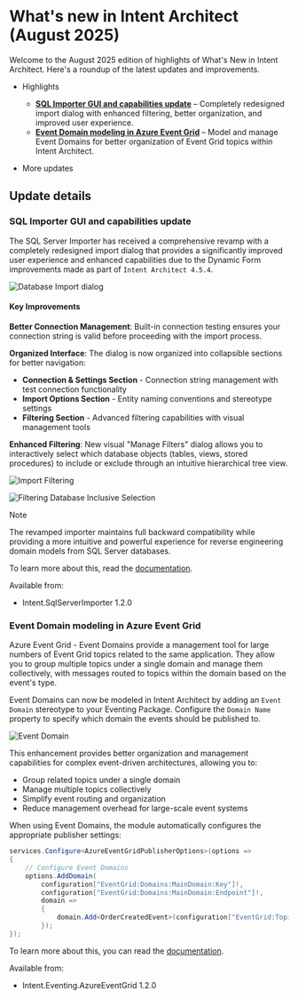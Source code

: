 # What's new in Intent Architect (August 2025)

Welcome to the August 2025 edition of highlights of What's New in Intent Architect. Here's a roundup of the latest updates and improvements.

- Highlights
  - **[SQL Importer GUI and capabilities update](#sql-importer-gui-and-capabilities-update)** – Completely redesigned import dialog with enhanced filtering, better organization, and improved user experience.
  - **[Event Domain modeling in Azure Event Grid](#event-domain-modeling-in-azure-event-grid)** – Model and manage Event Domains for better organization of Event Grid topics within Intent Architect.

- More updates


## Update details

### SQL Importer GUI and capabilities update

The SQL Server Importer has received a comprehensive revamp with a completely redesigned import dialog that provides a significantly improved user experience and enhanced capabilities due to the Dynamic Form improvements made as part of `Intent Architect 4.5.4`.

![Database Import dialog](images/db-import-dialog.png)

#### Key Improvements

**Better Connection Management**: Built-in connection testing ensures your connection string is valid before proceeding with the import process.

**Organized Interface**: The dialog is now organized into collapsible sections for better navigation:
- **Connection & Settings Section** - Connection string management with test connection functionality
- **Import Options Section** - Entity naming conventions and stereotype settings
- **Filtering Section** - Advanced filtering capabilities with visual management tools

**Enhanced Filtering**: New visual "Manage Filters" dialog allows you to interactively select which database objects (tables, views, stored procedures) to include or exclude through an intuitive hierarchical tree view.

![Import Filtering](images/db-import-dialog-import-filtering.png)

![Filtering Database Inclusive Selection](images/db-import-dialog-inclusive-object-filtering.png)

> [!NOTE]
> 
> The revamped importer maintains full backward compatibility while providing a more intuitive and powerful experience for reverse engineering domain models from SQL Server databases.

To learn more about this, read the [documentation](https://docs.intentarchitect.com/articles/modules-dotnet/intent-sqlserverimporter/intent-sqlserverimporter.html).

Available from:

- Intent.SqlServerImporter 1.2.0

### Event Domain modeling in Azure Event Grid

Azure Event Grid - Event Domains provide a management tool for large numbers of Event Grid topics related to the same application. They allow you to group multiple topics under a single domain and manage them collectively, with messages routed to topics within the domain based on the event's type.

Event Domains can now be modeled in Intent Architect by adding an `Event Domain` stereotype to your Eventing Package. Configure the `Domain Name` property to specify which domain the events should be published to.

![Event Domain](images/events-domain-name.png)

This enhancement provides better organization and management capabilities for complex event-driven architectures, allowing you to:

- Group related topics under a single domain
- Manage multiple topics collectively
- Simplify event routing and organization
- Reduce management overhead for large-scale event systems

When using Event Domains, the module automatically configures the appropriate publisher settings:

```csharp
services.Configure<AzureEventGridPublisherOptions>(options =>
{
    // Configure Event Domains
    options.AddDomain(
        configuration["EventGrid:Domains:MainDomain:Key"]!, 
        configuration["EventGrid:Domains:MainDomain:Endpoint"]!, 
        domain =>
        {
            domain.Add<OrderCreatedEvent>(configuration["EventGrid:Topics:OrderCreatedEvent:Source"]!);
        });
});
```

To learn more about this, you can read the [documentation](https://docs.intentarchitect.com/articles/modules-dotnet/intent-eventing-azureeventgrid/intent-eventing-azureeventgrid.html).

Available from:

- Intent.Eventing.AzureEventGrid 1.2.0